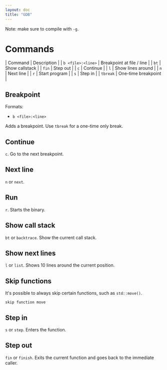 ```yaml
---
layout: doc
title: "GDB"
---
```


Note: make sure to compile with `-g`.

# Commands

| Command | Description |
| `b <file>:<line>`      | Breakpoint at file / line  |
| `bt`                   | Show callstack |
| `fin`                  | Step out |
| `c`                    | Continue    |
| `l`                    | Show lines around |
| `n`                    | Next line   |
| `r`                    | Start program |
| `s`                    | Step in |
| `tbreak`               | One-time breakpoint |

## Breakpoint

Formats:

* `b <file>:<line>`

Adds a breakpoint. Use `tbreak` for a one-time only break.

## Continue

`c`. Go to the next breakpoint.

## Next line

`n` or `next`.

## Run

`r`. Starts the binary.

## Show call stack

`bt` or `backtrace`. Show the current call stack.

## Show next lines

`l` or `list`. Shows 10 lines around the current position.

## Skip functions

It's possible to always skip certain functions, such as `std::move()`.

`skip function move`

## Step in

`s` or `step`. Enters the function.

## Step out

`fin` or `finish`. Exits the current function and goes back to the immediate caller.
